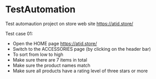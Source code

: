 # TestAutomation
Test automaution project on store web site https://atid.store/

Test case 01:
-	Open the HOME page https://atid.store/
-	Switch to the ACCESSORIES page (by clicking on the header bar)
-	To sort from low to high
-	Make sure there are 7 items in total
-	Make sure the product names match
-	Make sure all products have a rating level of three stars or more

